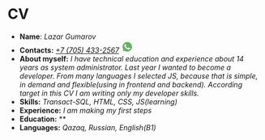 # CV
* **Name**: *Lazar Gumarov*
* **Contacts:** [*+7 (705) 433-2567*](tel:+77054332567)   [![WhatsApp](icon-whatsapp.png)](https://wa.me/77054332567?text=HifromGitHubCV)
* **About myself:** *I have technical education and experience about 14 years as system administrator. Last year I wanted to become a developer. From many languages I selected JS, because that is simple, in demand and flexible(using in frontend and backend). According target in this CV I am writing only my developer skills.*
* **Skills:** *Transact-SQL, HTML, CSS, JS(learning)*
* **Experience:** *I am making my first steps*
* **Education:** **
* **Languages:** *Qazaq, Russian, English(B1)*
